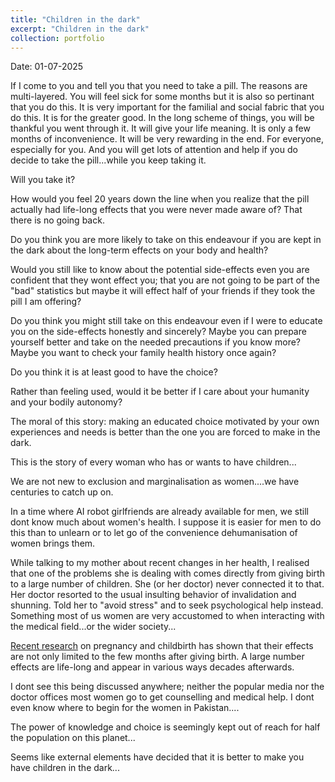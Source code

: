 ```yaml
---
title: "Children in the dark"
excerpt: "Children in the dark"
collection: portfolio
---
```


Date: 01-07-2025

If I come to you and tell you that you need to take a pill. 
The reasons are multi-layered. 
You will feel sick for some months but it is also so pertinant that you do this. 
It is very important for the familial and social fabric that you do this. It is for the greater good.
In the long scheme of things, you will be thankful you went through it. It will give your life meaning.
It is only a few months of inconvenience. It will be very rewarding in the end. For everyone, especially for you. 
And you will get lots of attention and help if you do decide to take the pill...while you keep taking it.

Will you take it? 

How would you feel 20 years down the line when you realize that the pill actually had life-long effects that you were never made aware of? That there is no going back. 

Do you think you are more likely to take on this endeavour if you are kept in the dark about the long-term effects on your body and health? 

Would you still like to know about the potential side-effects even you are confident that they wont effect you; that you are not going to be part of the "bad" statistics but maybe it will effect half of your friends if they took the pill I am offering?

Do you think you might still take on this endeavour even if I were to educate you on the side-effects honestly and sincerely? Maybe you can prepare yourself better and take on the needed precautions if you know more? Maybe you want to check your family health history once again?

Do you think it is at least good to have the choice? 

Rather than feeling used, would it be better if I care about your humanity and your bodily autonomy?

The moral of this story: making an educated choice motivated by your own experiences and needs is better than the one you are forced to make in the dark.


This is the story of every woman who has or wants to have children...


We are not new to exclusion and marginalisation as women....we have centuries to catch up on.

In a time where AI robot girlfriends are already available for men, we still dont know much about women's health. I suppose it is easier for men to do this than to unlearn or to let go of the convenience dehumanisation of women brings them. 


While talking to my mother about recent changes in her health, I realised that one of the problems she is dealing with comes directly from giving birth to a large number of children. She (or her doctor) never connected it to that. Her doctor resorted to the usual insulting behavior of invalidation and shunning. Told her to "avoid stress" and to seek psychological help instead. Something most of us women are very accustomed to when interacting with the medical field...or the wider society...


[Recent research](https://www.thelancet.com/journals/langlo/article/PIIS2214-109X(23)00454-0/fulltext) on pregnancy and childbirth has shown that their effects are not only limited to the few months after giving birth. A large number effects are life-long and appear in various ways decades afterwards.

I dont see this being discussed anywhere; neither the popular media nor the doctor offices most women go to get counselling and medical help. I dont even know where to begin for the women in Pakistan....



The power of knowledge and choice is seemingly kept out of reach for half the population on this planet...

Seems like external elements have decided that it is better to make you have children in the dark...
